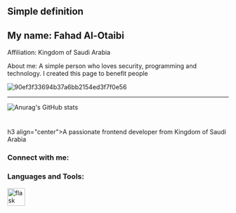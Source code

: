 Simple definition
-----------------------
My name: Fahad Al-Otaibi
--
Affiliation: Kingdom of Saudi Arabia

About me: A simple person who loves security, programming and technology. 
I created this page to benefit people                                  


![90ef3f33694b37a6bb2154ed3f7f0e56](https://github.com/user-attachments/assets/f503fb9c-8262-47c4-ada1-38a39ad38abf)


-----------------------
![Anurag's GitHub stats](https://github-readme-stats.vercel.app/api?username=anuraghazra&show_icons=true&theme=transparent)
# 
#
h3 align="center">A passionate frontend developer from Kingdom of Saudi Arabia
</h3>

<h3 align="left">Connect with me:</h3>
<p align="left">
</p>

<h3 align="left">Languages and Tools:</h3>
<p align="left"> <a href="https://flask.palletsprojects.com/" target="_blank" rel="noreferrer"> <img src="https://www.vectorlogo.zone/logos/pocoo_flask/pocoo_flask-icon.svg" alt="flask" width="40" height="40"/> </a> </p>

<!--- !)
0x9ini/0x9ini is a ✨ special ✨ repository because its `README.md` (this file) appears on your GitHub profile.
You can click the Preview link to take a look at your changes.
--->
